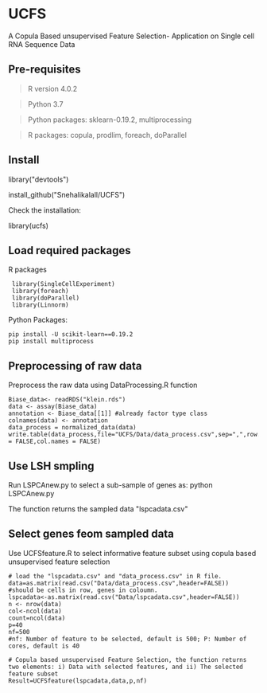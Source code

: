 # UCFS

A Copula Based unsupervised Feature Selection- Application on Single cell RNA Sequence Data

## Pre-requisites

> R version  4.0.2

> Python 3.7

> Python packages: sklearn-0.19.2, multiprocessing

> R packages: copula, prodlim, foreach, doParallel

## Install
library("devtools")

install_github("Snehalikalall/UCFS")

Check the installation:

library(ucfs)

## Load required packages

R packages

     library(SingleCellExperiment)
     library(foreach)
     library(doParallel)
     library(Linnorm)

Python Packages: 
 
    pip install -U scikit-learn==0.19.2
    pip install multiprocess



## Preprocessing of raw data

Preprocess the raw data using DataProcessing.R function

    Biase_data<- readRDS("klein.rds")
    data <- assay(Biase_data) 
    annotation <- Biase_data[[1]] #already factor type class
    colnames(data) <- annotation
    data_process = normalized_data(data)
    write.table(data_process,file="UCFS/Data/data_process.csv",sep=",",row.names = FALSE,col.names = FALSE)

## Use LSH smpling

Run LSPCAnew.py to select a sub-sample of genes as:  python LSPCAnew.py 

The function returns the sampled data "lspcadata.csv" 

## Select genes feom sampled data 

Use UCFSfeature.R to select informative feature subset using copula based unsupervised feature selection

    # load the "lspcadata.csv" and "data_process.csv" in R file.  
    data=as.matrix(read.csv("Data/data_process.csv",header=FALSE))    #should be cells in row, genes in coloumn.
    lspcadata<-as.matrix(read.csv("Data/lspcadata.csv",header=FALSE))
    n <- nrow(data)
    col<-ncol(data)
    count=ncol(data)
    p=40
    nf=500
    #nf: Number of feature to be selected, default is 500; P: Number of cores, default is 40

    # Copula based unsupervised Feature Selection, the function returns two elements: i) Data with selected features, and ii) The selected feature subset
    Result=UCFSfeature(lspcadata,data,p,nf)
    
   
